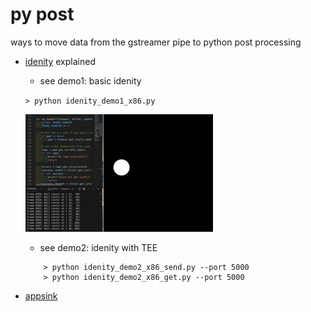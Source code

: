 # py post

ways to move data from the gstreamer pipe to python post processing

* [idenity](./identity.md) explained 
    * see demo1: basic idenity
    
    ``` > python idenity_demo1_x86.py ```
    
    ![alt text](image.png)

    * see demo2:  idenity with TEE
    ``` 
        > python idenity_demo2_x86_send.py --port 5000 
        > python idenity_demo2_x86_get.py --port 5000
    ```

* [appsink](./appsink.md)